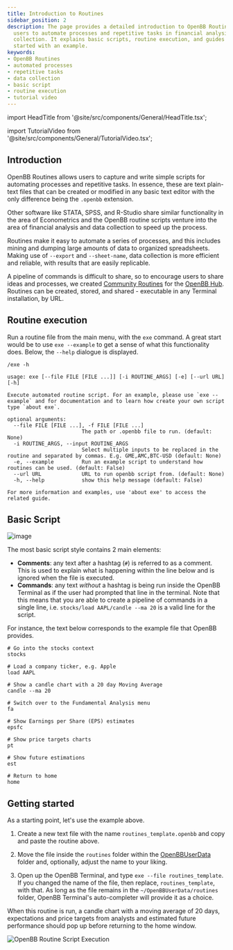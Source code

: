 ```yaml
---
title: Introduction to Routines
sidebar_position: 2
description: The page provides a detailed introduction to OpenBB Routines, which allow
  users to automate processes and repetitive tasks in financial analysis and data
  collection. It explains basic scripts, routine execution, and guides users on getting
  started with an example.
keywords:
- OpenBB Routines
- automated processes
- repetitive tasks
- data collection
- basic script
- routine execution
- tutorial video
---
```


import HeadTitle from '@site/src/components/General/HeadTitle.tsx';

<HeadTitle title="Introduction to Routines - Routines - Usage | OpenBB Terminal Docs" />

import TutorialVideo from '@site/src/components/General/TutorialVideo.tsx';

<TutorialVideo
    youtubeLink="https://www.youtube.com/embed/p1pY6Zujvnc?si=HWStqbVnkU_Lw_P-"
    videoLegend="Show short introduction to OpenBB routines"
/>

## Introduction

OpenBB Routines allows users to capture and write simple scripts for automating processes and repetitive tasks. In essence, these are text plain-text files that can be created or modified in any basic text editor with the only difference being the `.openbb` extension.

Other software like STATA, SPSS, and R-Studio share similar functionality in the area of Econometrics and the OpenBB routine scripts venture into the area of financial analysis and data collection to speed up the process.

Routines make it easy to automate a series of processes, and this includes mining and dumping large amounts of data to organized spreadsheets.  Making use of `--export` and `--sheet-name`, data collection is more efficient and reliable, with results that are easily replicable.

A pipeline of commands is difficult to share, so to encourage users to share ideas and processes, we created [Community Routines](community-routines.md) for the [OpenBB Hub](https://my.openbb.co/).  Routines can be created, stored, and shared - executable in any Terminal installation, by URL.

## Routine execution

Run a routine file from the main menu, with the `exe` command. A great start would be to use `exe --example` to get a sense of what this functionality does. Below, the `--help` dialogue is displayed.

```console
/exe -h
```

```console
usage: exe [--file FILE [FILE ...]] [-i ROUTINE_ARGS] [-e] [--url URL] [-h]

Execute automated routine script. For an example, please use `exe --example` and for documentation and to learn how create your own script type `about exe`.

optional arguments:
  --file FILE [FILE ...], -f FILE [FILE ...]
                        The path or .openbb file to run. (default: None)
  -i ROUTINE_ARGS, --input ROUTINE_ARGS
                        Select multiple inputs to be replaced in the routine and separated by commas. E.g. GME,AMC,BTC-USD (default: None)
  -e, --example         Run an example script to understand how routines can be used. (default: False)
  --url URL             URL to run openbb script from. (default: None)
  -h, --help            show this help message (default: False)

For more information and examples, use 'about exe' to access the related guide.
```

## Basic Script

![image](https://github.com/OpenBB-finance/OpenBBTerminal/assets/25267873/eaeb3511-d544-4579-8d76-f7a4fd7bb1d3)

The most basic script style contains 2 main elements:

- **Comments**: any text after a hashtag (`#`) is referred to as a comment. This is used to explain what is happening within the line below and is ignored when the file is executed.
- **Commands**: any text *without* a hashtag is being run inside the OpenBB Terminal as if the user had prompted that line in the terminal. Note that this means that you are able to create a pipeline of commands in a single line, i.e. `stocks/load AAPL/candle --ma 20` is a valid line for the script.

For instance, the text below corresponds to the example file that OpenBB provides.

```console
# Go into the stocks context
stocks

# Load a company ticker, e.g. Apple
load AAPL

# Show a candle chart with a 20 day Moving Average
candle --ma 20

# Switch over to the Fundamental Analysis menu
fa

# Show Earnings per Share (EPS) estimates
epsfc

# Show price targets charts
pt

# Show future estimations
est

# Return to home
home
```

## Getting started

As a starting point, let's use the example above.

1. Create a new text file with the name `routines_template.openbb` and copy and paste the routine above.

2. Move the file inside the `routines` folder within the [OpenBBUserData](/terminal/usage/data/custom-data) folder and, optionally, adjust the name to your liking.

3. Open up the OpenBB Terminal, and type `exe --file routines_template`.  If you changed the name of the file, then replace, `routines_template`, with that.  As long as the file remains in the `~/OpenBBUserData/routines` folder, OpenBB Terminal's auto-completer will provide it as a choice.

When this routine is run, a candle chart with a moving average of 20 days, expectations and price targets from analysts and estimated future performance should pop up before returning to the home window.

![OpenBB Routine Script Execution](https://user-images.githubusercontent.com/46355364/223207167-dfab3a74-d34d-47d4-bf6e-44944e8fbfa2.png)
